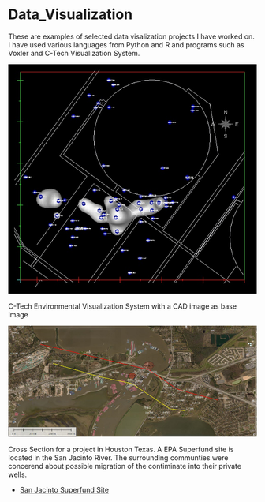 # Data_Visualization
These are examples of selected data visalization projects I have worked on.  I have used various languages from Python and R and programs such as Voxler and C-Tech Visualization System. 

![LCH1.jpg](figures/LCH1.jpg)

C-Tech Environmental Visualization System with a CAD image as base image





![CrossSectionEW.png](figures/CrossSectionEW.png)

Cross Section for a project in Houston Texas.  A EPA Superfund site is located in the San Jacinto River.  The surrounding communties were concerend about possible migration of the contiminate into their private wells.  

* <a href="https://www.epa.gov/tx/sjrwp">San Jacinto Superfund Site</a>
